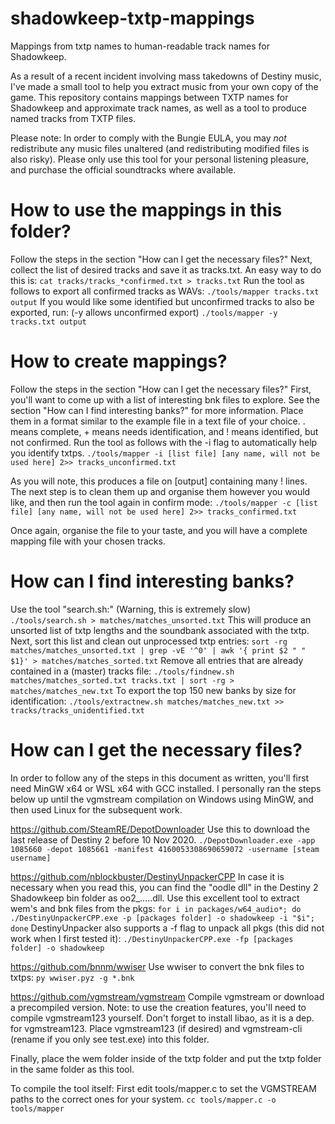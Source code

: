 # shadowkeep-txtp-mappings
Mappings from txtp names to human-readable track names for Shadowkeep.

As a result of a recent incident involving mass takedowns of Destiny music, I've made a small tool to help you extract music from your own copy of the game.
This repository contains mappings between TXTP names for Shadowkeep and approximate track names, as well as a tool to produce named tracks from TXTP files.

Please note: In order to comply with the Bungie EULA, you may _not_ redistribute any music files unaltered (and redistributing modified files is also risky). Please only use this tool for your personal listening pleasure, and purchase the official soundtracks where available.

# How to use the mappings in this folder?
Follow the steps in the section "How can I get the necessary files?"
Next, collect the list of desired tracks and save it as tracks.txt.
An easy way to do this is: `cat tracks/tracks_*confirmed.txt > tracks.txt`
Run the tool as follows to export all confirmed tracks as WAVs:
`./tools/mapper tracks.txt output`
If you would like some identified but unconfirmed tracks to also be exported, run: (-y allows unconfirmed export)
`./tools/mapper -y tracks.txt output`

# How to create mappings?
Follow the steps in the section "How can I get the necessary files?"
First, you'll want to come up with a list of interesting bnk files to explore.
See the section "How can I find interesting banks?" for more information.
Place them in a format similar to the example file in a text file of your choice.
. means complete, + means needs identification, and ! means identified, but not confirmed.
Run the tool as follows with the -i flag to automatically help you identify txtps.
`./tools/mapper -i [list file] [any name, will not be used here] 2>> tracks_unconfirmed.txt`

As you will note, this produces a file on [output] containing many ! lines.
The next step is to clean them up and organise them however you would like, and then
run the tool again in confirm mode:
`./tools/mapper -c [list file] [any name, will not be used here] 2>> tracks_confirmed.txt`

Once again, organise the file to your taste, and you will have a complete mapping file with your chosen tracks.

# How can I find interesting banks?
Use the tool "search.sh:" (Warning, this is extremely slow)
`./tools/search.sh > matches/matches_unsorted.txt`
This will produce an unsorted list of txtp lengths and the soundbank associated with the txtp.
Next, sort this list and clean out unprocessed txtp entries:
`sort -rg matches/matches_unsorted.txt | grep -vE '^0' | awk '{ print $2 " " $1}' > matches/matches_sorted.txt`
Remove all entries that are already contained in a (master) tracks file:
`./tools/findnew.sh matches/matches_sorted.txt tracks.txt | sort -rg > matches/matches_new.txt`
To export the top 150 new banks by size for identification:
`./tools/extractnew.sh matches/matches_new.txt >> tracks/tracks_unidentified.txt`

# How can I get the necessary files?
In order to follow any of the steps in this document as written, you'll first need MinGW x64 or WSL x64 with GCC installed.
I personally ran the steps below up until the vgmstream compilation on Windows using MinGW, and then used Linux for the subsequent work.

https://github.com/SteamRE/DepotDownloader
Use this to download the last release of Destiny 2 before 10 Nov 2020.
`./DepotDownloader.exe -app 1085660 -depot 1085661 -manifest 4160053308690659072 -username [steam username] `

https://github.com/nblockbuster/DestinyUnpackerCPP
In case it is necessary when you read this, you can find the "oodle dll" in the Destiny 2 Shadowkeep bin folder as oo2_.....dll.
Use this excellent tool to extract wem's and bnk files from the pkgs:
`for i in packages/w64_audio*; do ./DestinyUnpackerCPP.exe -p [packages folder] -o shadowkeep -i "$i"; done`
DestinyUnpacker also supports a -f flag to unpack all pkgs (this did not work when I first tested it):
`./DestinyUnpackerCPP.exe -fp [packages folder] -o shadowkeep`

https://github.com/bnnm/wwiser
Use wwiser to convert the bnk files to txtps:
`py wwiser.pyz -g *.bnk`

https://github.com/vgmstream/vgmstream
Compile vgmstream or download a precompiled version.
Note: to use the creation features, you'll need to compile vgmstream123 yourself. Don't forget to install libao, as it is a dep. for vgmstream123.
Place vgmstream123 (if desired) and vgmstream-cli (rename if you only see test.exe) into this folder.

Finally, place the wem folder inside of the txtp folder and put the txtp folder in the same folder as this tool.

To compile the tool itself:
First edit tools/mapper.c to set the VGMSTREAM paths to the correct ones for your system.
`cc tools/mapper.c -o tools/mapper`
